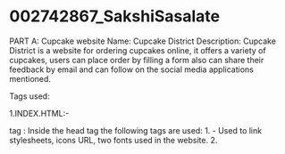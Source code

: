 # 002742867_SakshiSasalate

PART A: Cupcake website
   Name: Cupcake District
  Description: Cupcake District is a website for ordering cupcakes online, it offers a variety of cupcakes, users can place order by filling a form also can      share their feedback by email and can follow on the social media applications mentioned.
  
  Tags used:
  
1.INDEX.HTML:-
  
  <head> tag : Inside the head tag the following tags are used:
               1. <link>- Used to link stylesheets, icons URL, two fonts used in the website.
               2.  <title>-For displaying title of the shop.
  <body> tag:  Inside body tag the follwing are used:
               
               1.<nav>-to create a navigation bar.
               2.<div>-to create divisions.
               3.<a>- to link internally between different web-pages.
               4.<button>- Named as order which will redirect to a page order.html
    
 3.ORDER.HTML:- 
    Head and body tags same as mentioned in the INDEX.HTML section.
    <form> tag- Used to take details from user for placing order.
                1.<span>
                2.<input type> Used for selecting textfield(for name,address,phone number,email,special requirement)
                3.<label> Used for creating a drop-down list of cupcakes and selecting size.
                4.<button> For submitting the deytails.
   
 2.MENU.HTML:-
    
    Head and body tags same as mentioned in the INDEX.HTML section.
    
    <section> tag:- Inside this tag the following tas are used:
                    1.<table>: To create a menu table 
                          <tr>:Row creation
                           <td>:Filling up the data in each cell.
                           <div>: Creating sections for table data i.e. for title, image, description.
                           <b>: used bold tag for title
                           <p>: for description
                           <img>: for displaying the image  
                             
                             
                             
PART B: Cupcake website
                           
   Name: Cupcake District
  Description: Cupcake District is a website for ordering cupcakes online, it offers a variety of cupcakes, users can place order by filling a form also can      share their feedback by email and can follow on the social media applications mentioned.
  
      Used the same website for part B by adding few additional tags as required   
                             
INDEX.HTML                            
  Tags used: <head> tag 
            
  <body> tag:  Inside body tag the follwing are used:
               1.<audio>- Autoplays audio as you visit the website
    
  ABOUT.HTML
    
    Tags used:
    <body> tag: Following tags used under body tag
                 1.<div>-creating sections
                 2.<h3>-for heading
                 3.<p>
                 4.<i>-for displaying the icon
                 5.<form>-for creating a feedback form.
    Footer: Created a section for showing social media presence by using
             1.<i>- displaying icons of facebook,snapchat,twiiter and instagram.
      
      
    GALLERY.HTML
      
     Tags used:
     <body>-Inside the body tag following tag used
            1.<video>-autoplays a video as you visit the website.
             

